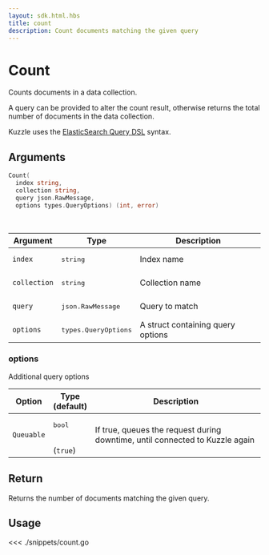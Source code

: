 ```yaml
---
layout: sdk.html.hbs
title: count
description: Count documents matching the given query
---
```


# Count

Counts documents in a data collection.

A query can be provided to alter the count result, otherwise returns the total number of documents in the data collection.

Kuzzle uses the [ElasticSearch Query DSL](https://www.elastic.co/guide/en/elasticsearch/reference/5.6/query-dsl.html) syntax.

## Arguments

```go
Count(
  index string,
  collection string,
  query json.RawMessage,
  options types.QueryOptions) (int, error)
```

<br/>

| Argument     | Type                          | Description                       |
| ------------ | ----------------------------- | --------------------------------- |
| `index`      | <pre>string</pre>             | Index name                        |
| `collection` | <pre>string</pre>             | Collection name                   |
| `query`      | <pre>json.RawMessage</pre>    | Query to match                    |
| `options`    | <pre>types.QueryOptions</pre> | A struct containing query options |

### options

Additional query options

| Option     | Type<br/>(default)            | Description                                                                  |
| ---------- | ----------------------------- | ---------------------------------------------------------------------------- |
| `Queuable` | <pre>bool</pre> <br/>(`true`) | If true, queues the request during downtime, until connected to Kuzzle again |

## Return

Returns the number of documents matching the given query.

## Usage

<<< ./snippets/count.go
